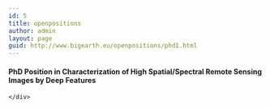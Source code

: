 ```yaml
---
id: 5
title: openpositions
author: admin
layout: page
guid: http://www.bigearth.eu/openpositions/phd1.html
---
```

<div class="bg-faded p-4 my-4">
	<div class="bg-faded p-4 my-4">
<!-- Page Content -->
<h4>PhD Position in Characterization of High Spatial/Spectral Remote Sensing Images by Deep Features</h4>


<!-- Page Content End -->
    </div>
</div>